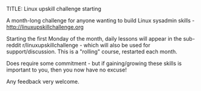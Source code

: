 TITLE: Linux upskill challenge starting 

A month-long challenge for anyone wanting to build Linux sysadmin skills - http://linuxupskillchallenge.org

Starting the first Monday of the month, daily lessons will appear in the sub-reddit r/linuxupskillchallenge - which will also be used for support/discussion. This is a "rolling" course, restarted each month.

Does require some commitment - but if gaining/growing these skills is important to you, then you now have no excuse! 

Any feedback very welcome.

